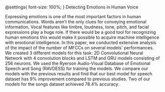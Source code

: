 @settings{
font-size: 100%;
}
Detecting Emotions in Human Voice

Expressing emotions is one of the most important factors in human communications. Words aren’t the only clues for conveying emotional information. Vocal features like timbre, loudness, tone, pitch, and facial expressions play a huge role.  If there would be a good tool for recognizing human emotions this would  make it possible to acquire machine intelligence with emotional intelligence. In this paper, we conducted extensive analysis of the impact of the number of MFCCs on several models' performances. We created 3 different models for this task: 2D Convolutional Neural Network with 4 convolution blocks and  LSTM  and GRU models consisting of 256 neurons. We used the Ryerson Audio-Visual Database of Emotional Speech and Song (RAVDESS) for training the models. We compare our models with the previous results and find that our best model for speech dataset has 9\% improvement compared to previous studies. Two of our models for the songs dataset achieved 78.4\% accuracy.
